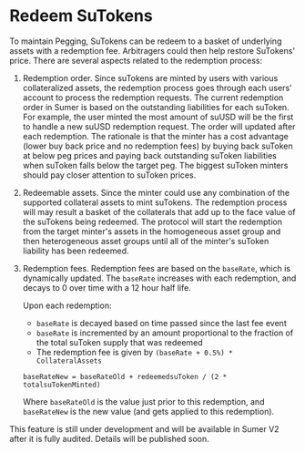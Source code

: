 # Redeem SuTokens

To maintain Pegging, SuTokens can be redeem to a basket of underlying assets with a redemption fee.  Arbitragers could then help restore SuTokens' price.  There are several aspects related to the redemption process:

1. Redemption order.  Since suTokens are minted by users with various collateralized assets, the redemption process goes through each users' account to process the redemption requests.  The current redemption order in Sumer is based on the outstanding liabilities for each suToken.  For example, the user minted the most amount of suUSD will be the first to handle a new suUSD redemption request.  The order will updated after each redemption.  The rationale is that the minter has a cost advantage (lower buy back price and no redemption fees) by buying back suToken at below peg prices and paying back outstanding suToken liabilities when suToken falls below the target peg.   The biggest suToken minters should pay closer attention to suToken prices.
2. Redeemable assets.  Since the minter could use any combination of the supported collateral assets to mint suTokens.  The redemption process will may result a basket of the collaterals that add up to the face value of the suTokens being redeemed.  The protocol will start the redemption from the target minter's assets in the homogeneous asset group and then heterogeneous asset groups until all of the minter's suToken liability has been redeemed. &#x20;
3.  Redemption fees. Redemption fees are based on the `baseRate`, which is dynamically updated. The `baseRate` increases with each redemption, and decays to 0 over time with a 12 hour half life.

    Upon each redemption:

    * `baseRate` is decayed based on time passed since the last fee event
    * `baseRate` is incremented by an amount proportional to the fraction of the total suToken supply that was redeemed
    * The redemption fee is given by `(baseRate + 0.5%) * CollateralAssets`

    `baseRateNew = baseRateOld + redeemedsuToken / (2 * totalsuTokenMinted)`

    Where `baseRateOld` is the value just prior to this redemption, and `baseRateNew` is the new value (and gets applied to this redemption).

This feature is still under development and will be available in Sumer V2 after it is fully audited.  Details will be published soon.&#x20;
